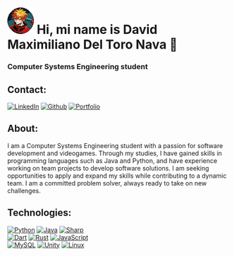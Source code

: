 # ![](https://github.com/MaxSNa15/MaxSNa15/blob/main/Icon.png) Hi, mi name is David Maximiliano Del Toro Nava 👋
### Computer Systems Engineering student

## Contact:

[![LinkedIn](https://img.shields.io/badge/LinkedIn-Max_Nava-029ef0?style=for-the-badge&logo=linkedin&logoColor=white&labelColor=101010)](www.linkedin.com/in/maxsnava)
[![Github](https://img.shields.io/badge/Github-Max_Nava-152D3C?style=for-the-badge&logo=github&logoColor=white&labelColor=101010)](https://github.com/MaxSNa15)
[![Portfolio](https://img.shields.io/badge/Portfolio-MSN-938675?style=for-the-badge&logo=linktree&logoColor=white&labelColor=101010)]()

## About:
I am a Computer Systems Engineering student with a passion for software development and videogames. Through my studies, I have gained skills in programming languages such as Java and Python, and have experience working on team projects to develop software solutions. I am seeking opportunities to apply and expand my skills while contributing to a dynamic team. I am a committed problem solver, always ready to take on new challenges.

## Technologies:
[![Python](https://img.shields.io/badge/Python-yellow?style=for-the-badge&logo=python&logoColor=white&labelColor=101010)]()
[![Java](https://img.shields.io/badge/Java-FD1413?style=for-the-badge&logo=coffeescript&logoColor=white&labelColor=101010)]()
[![Sharp](https://img.shields.io/badge/C_Sharp-6D287E?style=for-the-badge&logo=csharp&logoColor=white&labelColor=101010)]()
<br>
[![Dart](https://img.shields.io/badge/Dart-0175C2?style=for-the-badge&logo=dart&logoColor=white&labelColor=101010)]()
[![Rust](https://img.shields.io/badge/Rust-F76D0A?style=for-the-badge&logo=rust&logoColor=white&labelColor=101010)]()
[![JavaScript](https://img.shields.io/badge/javascript-F7DF1E?style=for-the-badge&logo=javascript&logoColor=white&labelColor=101010)]()
<br>
[![MySQL](https://img.shields.io/badge/MySQL-4479A1?style=for-the-badge&logo=mysql&logoColor=white&labelColor=101010)]()
[![Unity](https://img.shields.io/badge/Unity-ffffff?style=for-the-badge&logo=unity&logoColor=white&labelColor=101010)]()
[![Linux](https://img.shields.io/badge/Linux-E95420?style=for-the-badge&logo=ubuntu&logoColor=white&labelColor=101010)]()
